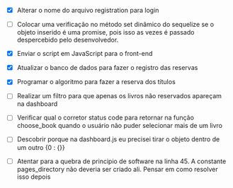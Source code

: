 

- [X] Alterar o nome do arquivo registration para login
- [ ] Colocar uma verificação no método set dinâmico do sequelize se o objeto inserido é uma promise, pois isso as vezes é passado despercebido pelo desenvolvedor.

- [X] Enviar o script em JavaScript para o front-end
- [X] Atualizar o banco de dados para fazer o registro das reservas
- [X] Programar o algoritmo para fazer a reserva dos títulos
- [ ] Realizar um filtro para que apenas os livros não reservados apareçam na dashboard
- [ ] Verificar qual o corretor status code para retornar na função choose_book quando o usuário não puder selecionar mais de um livro
- [ ] Descobrir porque na dashboard.js eu precisei tirar o objeto dentro de um outro {0 : {}}
- [ ] Atentar para a quebra de principio de software na linha 45. A constante pages_directory não deveria ser criado ali. Pensar em como resolver isso depois